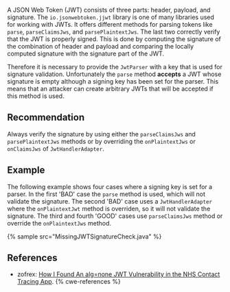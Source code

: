 A JSON Web Token (JWT) consists of three parts: header, payload, and signature. The `io.jsonwebtoken.jjwt` library is one of many libraries used for working with JWTs. It offers different methods for parsing tokens like `parse`, `parseClaimsJws`, and `parsePlaintextJws`. The last two correctly verify that the JWT is properly signed. This is done by computing the signature of the combination of header and payload and comparing the locally computed signature with the signature part of the JWT.

Therefore it is necessary to provide the `JwtParser` with a key that is used for signature validation. Unfortunately the `parse` method **accepts** a JWT whose signature is empty although a signing key has been set for the parser. This means that an attacker can create arbitrary JWTs that will be accepted if this method is used.


## Recommendation
Always verify the signature by using either the `parseClaimsJws` and `parsePlaintextJws` methods or by overriding the `onPlaintextJws` or `onClaimsJws` of `JwtHandlerAdapter`.


## Example
The following example shows four cases where a signing key is set for a parser. In the first 'BAD' case the `parse` method is used, which will not validate the signature. The second 'BAD' case uses a `JwtHandlerAdapter` where the `onPlaintextJwt` method is overriden, so it will not validate the signature. The third and fourth 'GOOD' cases use `parseClaimsJws` method or override the `onPlaintextJws` method.

{% sample src="MissingJWTSignatureCheck.java" %}

## References
* zofrex: [How I Found An alg=none JWT Vulnerability in the NHS Contact Tracing App](https://www.zofrex.com/blog/2020/10/20/alg-none-jwt-nhs-contact-tracing-app/).
{% cwe-references %}
